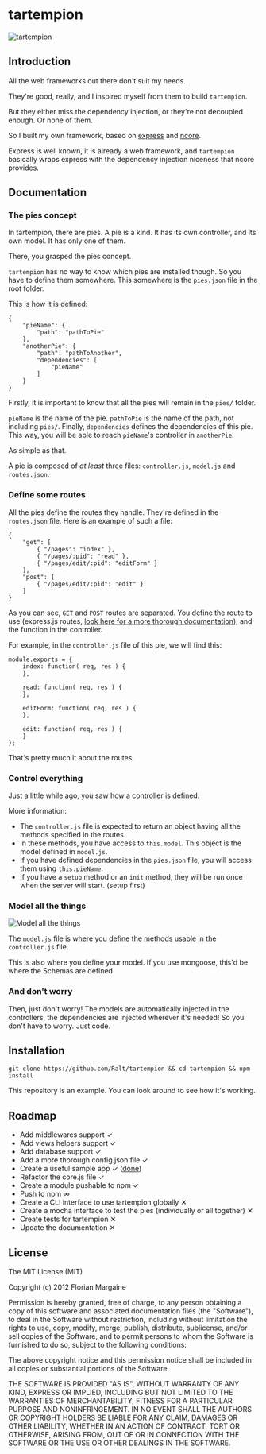 tartempion
===

![tartempion][0]

Introduction
---

All the web frameworks out there don't suit my needs.

They're good, really, and I inspired myself from them to build `tartempion`.

But they either miss the dependency injection, or they're not decoupled enough. Or none of them.

So I built my own framework, based on [express][1] and [ncore][2].

Express is well known, it is already a web framework, and `tartempion` basically wraps express
with the dependency injection niceness that ncore provides.

Documentation
---

### The pies concept

In tartempion, there are pies. A pie is a kind. It has its own controller, and its own model.
It has only one of them.

There, you grasped the pies concept.

`tartempion` has no way to know which pies are installed though. So you have to define them somewhere.
This somewhere is the `pies.json` file in the root folder.

This is how it is defined:

    {
        "pieName": {
            "path": "pathToPie"
        },
        "anotherPie": {
            "path": "pathToAnother",
            "dependencies": [
                "pieName"
            ]
        }
    }

Firstly, it is important to know that all the pies will remain in the `pies/` folder.

`pieName` is the name of the pie. `pathToPie` is the name of the path, not including `pies/`. Finally, `dependencies` defines the dependencies of this pie. This way, you will be able to reach `pieName`'s controller in `anotherPie`.

As simple as that.

A pie is composed of *at least* three files: `controller.js`, `model.js` and `routes.json`.

### Define some routes

All the pies define the routes they handle. They're defined in the `routes.json` file. Here is an example of such a file:

    {
        "get": [
            { "/pages": "index" },
            { "/pages/:pid": "read" },
            { "/pages/edit/:pid": "editForm" }
        ],
        "post": [
            { "/pages/edit/:pid": "edit" }
        ]
    }

As you can see, `GET` and `POST` routes are separated. You define the route to use
(express.js routes, [look here for a more thorough documentation][3]), and the function
in the controller.

For example, in the `controller.js` file of this pie, we will find this:

    module.exports = {
        index: function( req, res ) {
        },

        read: function( req, res ) {
        },

        editForm: function( req, res ) {
        },

        edit: function( req, res ) {
        }
    };

That's pretty much it about the routes.

### Control everything

Just a little while ago, you saw how a controller is defined.

More information:

- The `controller.js` file is expected to return an object having all the methods specified in the routes.
- In these methods, you have access to `this.model`. This object is the model defined in `model.js`.
- If you have defined dependencies in the `pies.json` file, you will access them using `this.pieName`.
- If you have a `setup` method or an `init` method, they will be run once when the server will start. (setup first)

### Model all the things

![Model all the things][4]

The `model.js` file is where you define the methods usable in the `controller.js` file.

This is also where you define your model. If you use mongoose, this'd be where the Schemas are defined.

### And don't worry

Then, just don't worry! The models are automatically injected in the controllers, the dependencies are injected wherever it's needed! So you don't have to worry. Just code.

Installation
---

`git clone https://github.com/Ralt/tartempion && cd tartempion && npm install`

This repository is an example. You can look around to see how it's working.

Roadmap
---

- Add middlewares support &#10003;
- Add views helpers support &#10003;
- Add database support &#10003;
- Add a more thorough config.json file &#10003;
- Create a useful sample app &#10003; ([done][5])
- Refactor the core.js file &#10003;
- Create a module pushable to npm &#10003;
- Push to npm &infin;
- Create a CLI interface to use tartempion globally &#10005;
- Create a mocha interface to test the pies (individually or all together) &#10005;
- Create tests for tartempion &#10005;
- Update the documentation &#10005;

License
---

The MIT License (MIT)

Copyright (c) 2012 Florian Margaine

Permission is hereby granted, free of charge, to any person obtaining a copy of this software and associated documentation files (the "Software"), to deal in the Software without restriction, including without limitation the rights to use, copy, modify, merge, publish, distribute, sublicense, and/or sell copies of the Software, and to permit persons to whom the Software is furnished to do so, subject to the following conditions:

The above copyright notice and this permission notice shall be included in all copies or substantial portions of the Software.

THE SOFTWARE IS PROVIDED "AS IS", WITHOUT WARRANTY OF ANY KIND, EXPRESS OR IMPLIED, INCLUDING BUT NOT LIMITED TO THE WARRANTIES OF MERCHANTABILITY, FITNESS FOR A PARTICULAR PURPOSE AND NONINFRINGEMENT. IN NO EVENT SHALL THE AUTHORS OR COPYRIGHT HOLDERS BE LIABLE FOR ANY CLAIM, DAMAGES OR OTHER LIABILITY, WHETHER IN AN ACTION OF CONTRACT, TORT OR OTHERWISE, ARISING FROM, OUT OF OR IN CONNECTION WITH THE SOFTWARE OR THE USE OR OTHER DEALINGS IN THE SOFTWARE.


   [0]: http://i.imgur.com/db0i4.png
   [1]: http://expressjs.com
   [2]: https://github.com/Raynos/ncore
   [3]: http://expressjs.com/guide.html#routing
   [4]: http://i.imgur.com/vjqri.png
   [5]: https://github.com/Ralt/tartempion-blog

